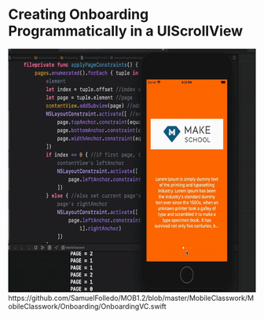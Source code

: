 # Creating Onboarding Programmatically in a UIScrollView

<img src="https://github.com/SamuelFolledo/MOB1.2/blob/master/MobileClasswork/static/gif/day3hw1.gif" width="640" height="496">
https://github.com/SamuelFolledo/MOB1.2/blob/master/MobileClasswork/MobileClasswork/Onboarding/OnboardingVC.swift

